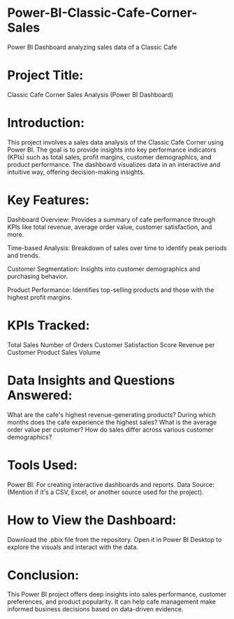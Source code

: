 # Power-BI-Classic-Cafe-Corner-Sales
Power BI Dashboard analyzing sales data of a Classic Cafe

# Project Title:
Classic Cafe Corner Sales Analysis (Power BI Dashboard)

# Introduction:
This project involves a sales data analysis of the Classic Cafe Corner using Power BI. The goal is to provide insights into key performance indicators (KPIs) such as total sales, profit margins, customer demographics, and product performance. The dashboard visualizes data in an interactive and intuitive way, offering decision-making insights.

# Key Features:
Dashboard Overview: Provides a summary of cafe performance through KPIs like total revenue, average order value, customer satisfaction, and more.

Time-based Analysis: Breakdown of sales over time to identify peak periods and trends.

Customer Segmentation: Insights into customer demographics and purchasing behavior.

Product Performance: Identifies top-selling products and those with the highest profit margins.

# KPIs Tracked:
Total Sales
Number of Orders
Customer Satisfaction Score
Revenue per Customer
Product Sales Volume

# Data Insights and Questions Answered:
What are the cafe's highest revenue-generating products?
During which months does the cafe experience the highest sales?
What is the average order value per customer?
How do sales differ across various customer demographics?

# Tools Used:
Power BI: For creating interactive dashboards and reports.
Data Source: (Mention if it's a CSV, Excel, or another source used for the project).

# How to View the Dashboard:
Download the .pbix file from the repository.
Open it in Power BI Desktop to explore the visuals and interact with the data.

# Conclusion:
This Power BI project offers deep insights into sales performance, customer preferences, and product popularity. It can help cafe management make informed business decisions based on data-driven evidence.
